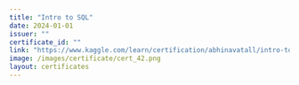 ```yaml
---
title: "Intro to SQL"
date: 2024-01-01
issuer: ""
certificate_id: ""
link: "https://www.kaggle.com/learn/certification/abhinavatall/intro-to-sql"
image: /images/certificate/cert_42.png
layout: certificates
---
```

